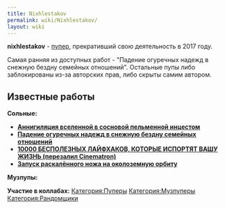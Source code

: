 ```yaml
---
title: Nixhlestakov
permalink: wiki/Nixhlestakov/
layout: wiki
---
```


**nixhlestakov** - [пупер](Пуперы "wikilink"), прекративший свою
деятельность в 2017 году.

Самая ранняя из доступных работ - "Падение огуречных надежд в снежную
бездну семейных отношений". Остальные пупы либо заблокированы из-за
авторских прав, либо скрыты самим автором.

## Известные работы

**Сольные:**

-   **[Аннигиляция вселенной в сосновой пельменной
    инцестом](https://youtu.be/PEekc2DstLg)**
-   **[Падение огуречных надежд в снежную бездну семейных
    отношений](https://youtu.be/oG0gY8jolHI)**
-   **[10000 БЕСПОЛЕЗНЫХ ЛАЙФХАКОВ, КОТОРЫЕ ИСПОРТЯТ ВАШУ ЖИЗНЬ
    (перезалил Cinematron)](https://youtu.be/eOhp862Q0MA)**
-   **[Запуск раскалённого ножа на околоземную
    орбиту](https://youtu.be/xFHVivVCl0I)**

**Музпупы:**

**Участие в коллабах:** [Категория:Пуперы](Категория:Пуперы "wikilink")
[Категория:Музпуперы](Категория:Музпуперы "wikilink")
[Категория:Рандомщики](Категория:Рандомщики "wikilink")
